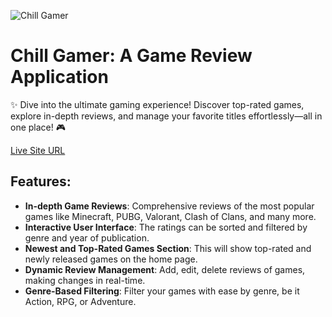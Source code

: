 ![Chill Gamer]()
# Chill Gamer: A Game Review Application
✨ Dive into the ultimate gaming experience! Discover top-rated games, explore in-depth reviews, and manage your favorite titles effortlessly—all in one place! 🎮

[Live Site URL](https://chillgamer-rushberry.surge.sh)

## Features:
- **In-depth Game Reviews**: Comprehensive reviews of the most popular games like Minecraft, PUBG, Valorant, Clash of Clans, and many more.
- **Interactive User Interface**: The ratings can be sorted and filtered by genre and year of publication.
- **Newest and Top-Rated Games Section**: This will show top-rated and newly released games on the home page.
- **Dynamic Review Management**: Add, edit, delete reviews of games, making changes in real-time.
- **Genre-Based Filtering**: Filter your games with ease by genre, be it Action, RPG, or Adventure.

